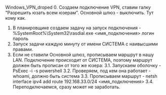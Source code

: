 Windows_VPN_droped
0. Создаем подключение VPN, ставим галку "Разрешить юзать всем юзерам". Основной шлюз - выключить. Тут кому как.
1. В планировщике создаем задачу на запуск подключения - %SystemRoot%\System32\rasdial.exe <имя_подключения> логин пароль
2. Запуск задачи каждую минуту от имени СИСТЕМА с наивысшими правами.
3. Если не ставили Основной шлюз, прописываем маршрут в нашу LAN. Подключение происходит от СИСТЕМА, поэтому маршрут должен быть прописан от того же юзера:
3.1. Запускаем оболочку - PsExec -i -s powershell
3.2. Проверяем, под кем она работает - whoami, должно быть система
3.3. Прописываем маршрут - netsh interface ipv4 add route 192.168.33.0/24 <имя_подключения>
3.4. Переподключаемся, сразу может не заработать.
